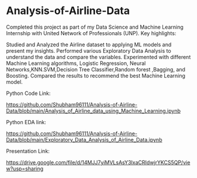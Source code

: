 # Analysis-of-Airline-Data
Completed this project as part of my Data Science and Machine Learning Internship with United Network of Professionals (UNP).
Key highlights:

Studied and Analyzed the Airline dataset to applying ML models and present my insights. Performed various Exploratory Data Analysis to understand the data and compare the variables. Experimented with different Machine Learning algorithms, Logistic Regression, Neural Networks,KNN.SVM,Decision Tree Classifier,Random forest ,Bagging, and Boosting. Compared the results to recommend the best Machine Learning model.

Python Code Link:

https://github.com/Shubham96111/Analysis-of-Airline-Data/blob/main/Analysis_of_Airline_data_using_Machine_Learning.ipynb

Python EDA link:

https://github.com/Shubham96111/Analysis-of-Airline-Data/blob/main/Exploratory_Data_Analysis_of_Airline_Data.ipynb

Presentation Link:

https://drive.google.com/file/d/14MJJ7yiMVLsAsY3IxaCRIdwjrYKCS5QP/view?usp=sharing
